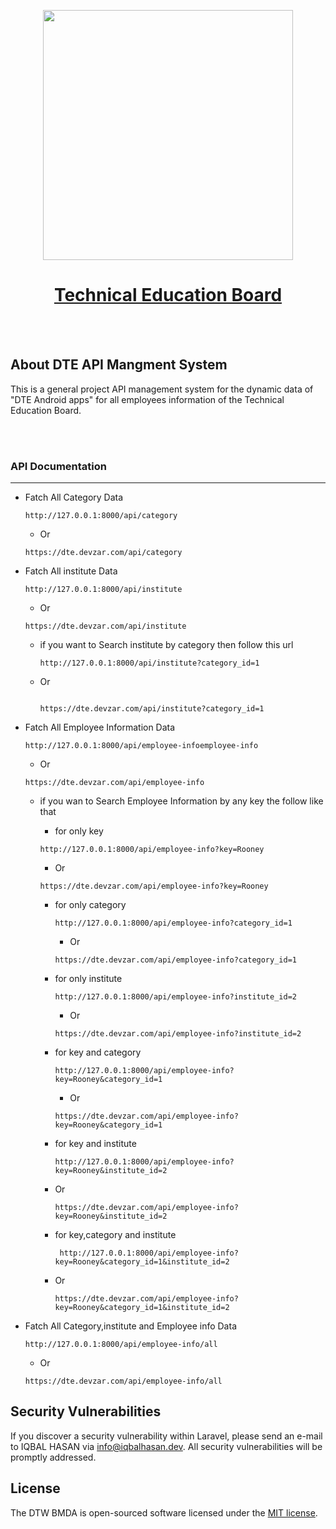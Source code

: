 <p align="center">
<a href="https://dte.devzar.com" target="_blank">
<img src="resources\assets\img\logo.png" width="400">

<h1 align="center"> Technical Education Board</h1>
<br>
<br>
</a>
</p>

## About DTE API Mangment System

This is a general project API management system for the dynamic data of "DTE Android apps" for all employees information of the Technical Education Board.

<br>
<br>

<h3>API Documentation</h3>
<hr>

-   Fatch All Category Data

    ```
    http://127.0.0.1:8000/api/category
    ```

    -   Or

    ```
    https://dte.devzar.com/api/category
    ```

-   Fatch All institute Data

    ```
    http://127.0.0.1:8000/api/institute
    ```

    -   Or

    ```
    https://dte.devzar.com/api/institute
    ```

    -   if you want to Search institute by category then follow this url

        ```
        http://127.0.0.1:8000/api/institute?category_id=1
        ```

    -   Or

        ```

        https://dte.devzar.com/api/institute?category_id=1
        ```

-   Fatch All Employee Information Data

    ```
    http://127.0.0.1:8000/api/employee-infoemployee-info
    ```

    -   Or

    ```
    https://dte.devzar.com/api/employee-info
    ```

    -   if you wan to Search Employee Information by any key the follow like that

        -   for only key

        ```
        http://127.0.0.1:8000/api/employee-info?key=Rooney
        ```

        -   Or

        ```
        https://dte.devzar.com/api/employee-info?key=Rooney
        ```

        -   for only category

            ```
            http://127.0.0.1:8000/api/employee-info?category_id=1
            ```

            -   Or

            ```
            https://dte.devzar.com/api/employee-info?category_id=1

            ```

        -   for only institute

            ```
            http://127.0.0.1:8000/api/employee-info?institute_id=2
            ```

            -   Or

            ```
            https://dte.devzar.com/api/employee-info?institute_id=2

            ```

        -   for key and category

            ```
            http://127.0.0.1:8000/api/employee-info?key=Rooney&category_id=1
            ```

            -   Or

            ```
            https://dte.devzar.com/api/employee-info?key=Rooney&category_id=1

            ```

        -   for key and institute

            ```
            http://127.0.0.1:8000/api/employee-info?key=Rooney&institute_id=2
            ```

        -   Or

            ```
            https://dte.devzar.com/api/employee-info?key=Rooney&institute_id=2

            ```

        -   for key,category and institute

            ```
             http://127.0.0.1:8000/api/employee-info?key=Rooney&category_id=1&institute_id=2
            ```

        -   Or

            ```
            https://dte.devzar.com/api/employee-info?key=Rooney&category_id=1&institute_id=2
            ```

-   Fatch All Category,institute and Employee info Data

    ```
    http://127.0.0.1:8000/api/employee-info/all
    ```

    -   Or

    ```
    https://dte.devzar.com/api/employee-info/all
    ```

## Security Vulnerabilities

If you discover a security vulnerability within Laravel, please send an e-mail to IQBAL HASAN via [info@iqbalhasan.dev](mailto:info@iqbalhasan.dev). All security vulnerabilities will be promptly addressed.

## License

The DTW BMDA is open-sourced software licensed under the [MIT license](https://opensource.org/licenses/MIT).
